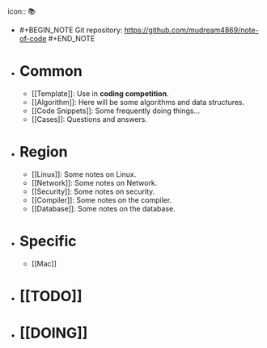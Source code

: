 icon:: 📚

- #+BEGIN_NOTE
  Git repository: https://github.com/mudream4869/note-of-code
  #+END_NOTE
- # Common
	- [[Template]]: Use in **coding competition**.
	- [[Algorithm]]: Here will be some algorithms and data structures.
	- [[Code Snippets]]: Some frequently doing things...
	- [[Cases]]: Questions and answers.
- # Region
	- [[Linux]]: Some notes on Linux.
	- [[Network]]: Some notes on Network.
	- [[Security]]: Some notes on security.
	- [[Compiler]]: Some notes on the compiler.
	- [[Database]]: Some notes on the database.
- # Specific
	- [[Mac]]
- # [[TODO]]
- # [[DOING]]